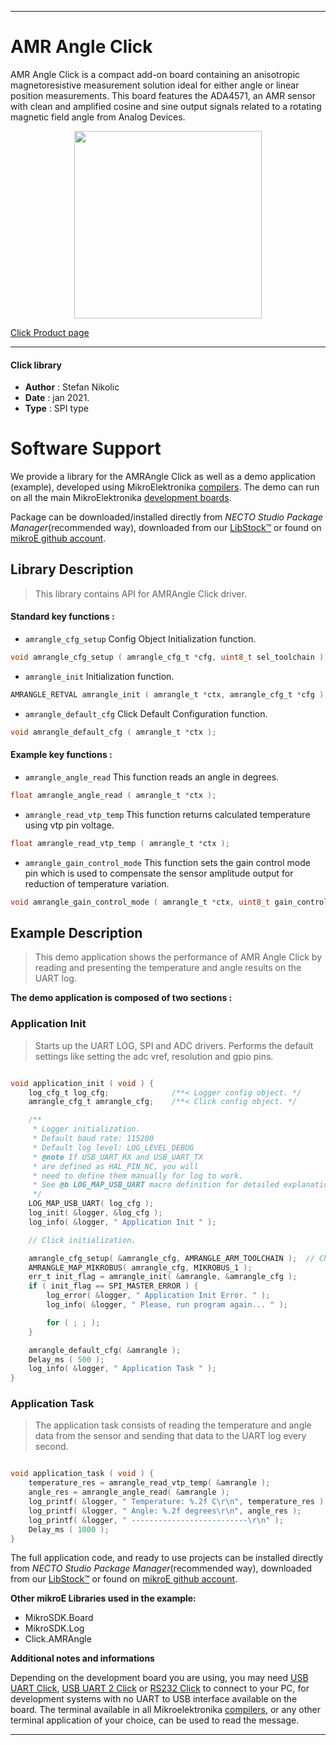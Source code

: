 
---
# AMR Angle Click

AMR Angle Click is a compact add-on board containing an anisotropic magnetoresistive measurement solution ideal for either angle or linear position measurements. This board features the ADA4571, an AMR sensor with clean and amplified cosine and sine output signals related to a rotating magnetic field angle from Analog Devices.

<p align="center">
  <img src="https://download.mikroe.com/images/click_for_ide/amr_angle_click.png" height=300px>
</p>

[Click Product page](https://www.mikroe.com/amr-angle-click)

---


#### Click library

- **Author**        : Stefan Nikolic
- **Date**          : jan 2021.
- **Type**          : SPI type


# Software Support

We provide a library for the AMRAngle Click
as well as a demo application (example), developed using MikroElektronika
[compilers](https://www.mikroe.com/necto-studio).
The demo can run on all the main MikroElektronika [development boards](https://www.mikroe.com/development-boards).

Package can be downloaded/installed directly from *NECTO Studio Package Manager*(recommended way), downloaded from our [LibStock&trade;](https://libstock.mikroe.com) or found on [mikroE github account](https://github.com/MikroElektronika/mikrosdk_click_v2/tree/master/clicks).

## Library Description

> This library contains API for AMRAngle Click driver.

#### Standard key functions :

- `amrangle_cfg_setup` Config Object Initialization function.
```c
void amrangle_cfg_setup ( amrangle_cfg_t *cfg, uint8_t sel_toolchain );
```

- `amrangle_init` Initialization function.
```c
AMRANGLE_RETVAL amrangle_init ( amrangle_t *ctx, amrangle_cfg_t *cfg );
```

- `amrangle_default_cfg` Click Default Configuration function.
```c
void amrangle_default_cfg ( amrangle_t *ctx );
```

#### Example key functions :

- `amrangle_angle_read` This function reads an angle in degrees.
```c
float amrangle_angle_read ( amrangle_t *ctx );
```

- `amrangle_read_vtp_temp` This function returns calculated temperature using vtp pin voltage.
```c
float amrangle_read_vtp_temp ( amrangle_t *ctx );
```

- `amrangle_gain_control_mode` This function sets the gain control mode pin which is used to compensate the sensor amplitude output for reduction of temperature variation.
```c
void amrangle_gain_control_mode ( amrangle_t *ctx, uint8_t gain_control );
```

## Example Description

> This demo application shows the performance of AMR Angle Click by reading and presenting the temperature and angle results on the UART log.

**The demo application is composed of two sections :**

### Application Init

> Starts up the UART LOG, SPI and ADC drivers. Performs the default settings like setting the adc vref, resolution and gpio pins.

```c

void application_init ( void ) {
    log_cfg_t log_cfg;              /**< Logger config object. */
    amrangle_cfg_t amrangle_cfg;    /**< Click config object. */

    /** 
     * Logger initialization.
     * Default baud rate: 115200
     * Default log level: LOG_LEVEL_DEBUG
     * @note If USB_UART_RX and USB_UART_TX 
     * are defined as HAL_PIN_NC, you will 
     * need to define them manually for log to work. 
     * See @b LOG_MAP_USB_UART macro definition for detailed explanation.
     */
    LOG_MAP_USB_UART( log_cfg );
    log_init( &logger, &log_cfg );
    log_info( &logger, " Application Init " );

    // Click initialization.

    amrangle_cfg_setup( &amrangle_cfg, AMRANGLE_ARM_TOOLCHAIN );  // Change when switching profile
    AMRANGLE_MAP_MIKROBUS( amrangle_cfg, MIKROBUS_1 );
    err_t init_flag = amrangle_init( &amrangle, &amrangle_cfg );
    if ( init_flag == SPI_MASTER_ERROR ) {
        log_error( &logger, " Application Init Error. " );
        log_info( &logger, " Please, run program again... " );

        for ( ; ; );
    }

    amrangle_default_cfg( &amrangle );
    Delay_ms ( 500 );
    log_info( &logger, " Application Task " );
}

```

### Application Task

> The application task consists of reading the temperature and angle data from the sensor and sending that data to the UART log every second.

```c

void application_task ( void ) {
    temperature_res = amrangle_read_vtp_temp( &amrangle );
    angle_res = amrangle_angle_read( &amrangle );
    log_printf( &logger, " Temperature: %.2f C\r\n", temperature_res );
    log_printf( &logger, " Angle: %.2f degrees\r\n", angle_res );
    log_printf( &logger, " --------------------------\r\n" );
    Delay_ms ( 1000 );
}

```

The full application code, and ready to use projects can be installed directly from *NECTO Studio Package Manager*(recommended way), downloaded from our [LibStock&trade;](https://libstock.mikroe.com) or found on [mikroE github account](https://github.com/MikroElektronika/mikrosdk_click_v2/tree/master/clicks).

**Other mikroE Libraries used in the example:**

- MikroSDK.Board
- MikroSDK.Log
- Click.AMRAngle

**Additional notes and informations**

Depending on the development board you are using, you may need
[USB UART Click](https://shop.mikroe.com/usb-uart-click),
[USB UART 2 Click](https://shop.mikroe.com/usb-uart-2-click) or
[RS232 Click](https://shop.mikroe.com/rs232-click) to connect to your PC, for
development systems with no UART to USB interface available on the board. The
terminal available in all Mikroelektronika
[compilers](https://shop.mikroe.com/compilers), or any other terminal application
of your choice, can be used to read the message.

---
